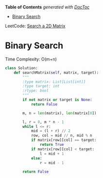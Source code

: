 <!-- START doctoc generated TOC please keep comment here to allow auto update -->
<!-- DON'T EDIT THIS SECTION, INSTEAD RE-RUN doctoc TO UPDATE -->
**Table of Contents**  *generated with [DocToc](https://github.com/thlorenz/doctoc)*

- [Binary Search](#binary-search)

<!-- END doctoc generated TOC please keep comment here to allow auto update -->

LeetCode: [Search a 2D Matrix](https://leetcode.com/problems/search-a-2d-matrix/description/)

# Binary Search

Time Complexity: O(m+n)

```python
class Solution:
    def searchMatrix(self, matrix, target):
        """
        :type matrix: List[List[int]]
        :type target: int
        :rtype: bool
        """
        if not matrix or target is None:
            return False

        m, n = len(matrix), len(matrix[0])

        l, r = 0, m * n - 1
        while l <= r:
            mid = (l + r) // 2
            row, col = mid // n, mid % n
            if matrix[row][col] == target:
                return True
            if matrix[row][col] < target:
                l = mid + 1
            else:
                r = mid - 1
                
        return False
```
